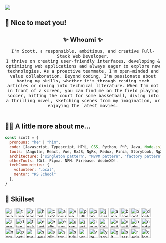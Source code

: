 ![](https://komarev.com/ghpvc/?username=scottkdev&style=flat-square)

## 🌟 Nice to meet you!

<h2 align="center">  ✨ Whoami ✨ </h2>
<p align="center">
  <samp>
 I'm Scott, a responsible, ambitious, and creative Full-Stack Web Developer. <br> I thrive on creating user-friendly interfaces, developing & optimizing web applications and always eager to explore new technologies. As a proactive teammate, I'm open-minded and value collaboration. Beyond coding, I'm passionate about honing my skills, whether it's through reading tech articles or diving into technical literature. When I'm not in front of a screen, you can find me on the field playing soccer, hitting the court for some basketball, diving into a thrilling novel, sketching scenes from my imagination, or enjoying the latest movies.
  </samp>
  <br> <br>
</p>

## 👨‍💻 A little more about me...  

```javascript
const scott = {
  pronouns: "he" | "him",
  code: [Javascript, Typescript, HTML, CSS, Python, PHP, Java, Node.js],
  tools: [Angular, React, Vue, RxJS, NgRx, Redux, Pinia, Storybook, NgZorro, Tailwind, Docker],
  architecture: ["singleton pattern", "MVVM pattern", "factory pattern"],
  otherTools: [Git, Figma, NPM, Firebase, AdobeXD],
  techCommunities: {
    volunteer: "Local",
    mentor: "RS School"
  },
}

```

## 🔧 Skillset

<div align="left">
<img src="https://cdn.jsdelivr.net/gh/devicons/devicon/icons/javascript/javascript-original.svg" height="30" alt="javascript logo" />
<img src="https://skillicons.dev/icons?i=ts" height="30" alt="typescript logo" />
<img src="https://cdn.jsdelivr.net/gh/devicons/devicon/icons/react/react-original.svg" height="30" alt="react logo" />
<img src="https://skillicons.dev/icons?i=html" height="30" alt="html5 logo" />
<img src="https://skillicons.dev/icons?i=css" height="30" alt="css3 logo" />
<img src="https://cdn.jsdelivr.net/gh/devicons/devicon/icons/angularjs/angularjs-original.svg" height="30" alt="angular logo" />
<img src="https://skillicons.dev/icons?i=vue" height="30" alt="vue logo" />
<img src="https://skillicons.dev/icons?i=python" height="30" alt="python logo" />
<img src="https://skillicons.dev/icons?i=php" height="30" alt="php logo" />
<img src="https://skillicons.dev/icons?i=java" height="30" alt="java logo" />
<img src="https://skillicons.dev/icons?i=aws" height="30" alt="amazon web services logo" />
<img src="https://skillicons.dev/icons?i=babel" height="30" alt="babel logo" />
<img src="https://skillicons.dev/icons?i=bootstrap" height="30" alt="bootstrap logo" />
<img src="https://skillicons.dev/icons?i=docker" height="30" alt="docker logo" />
<img src="https://skillicons.dev/icons?i=laravel" height="30" alt="laravel logo" />
<img src="https://skillicons.dev/icons?i=django" height="30" alt="django logo" />
<img src="https://skillicons.dev/icons?i=flask" height="30" alt="flask logo" />
<img src="https://cdn.jsdelivr.net/gh/devicons/devicon/icons/electron/electron-original.svg" height="30" alt="electron logo" />
<img src="https://cdn.jsdelivr.net/gh/devicons/devicon/icons/eslint/eslint-original.svg" height="30" alt="eslint logo" />
<img src="https://cdn.jsdelivr.net/gh/devicons/devicon/icons/express/express-original.svg" height="30" alt="express logo" />
<img src="https://cdn.jsdelivr.net/gh/devicons/devicon/icons/graphql/graphql-plain.svg" height="30" alt="graphql logo" />
<img src="https://cdn.jsdelivr.net/gh/devicons/devicon/icons/jest/jest-plain.svg" height="30" alt="jest logo" />
<img src="https://cdn.jsdelivr.net/gh/devicons/devicon/icons/linux/linux-original.svg" height="30" alt="linux logo" />
<img src="https://cdn.jsdelivr.net/gh/devicons/devicon/icons/mongodb/mongodb-original.svg" height="30" alt="mongodb logo" />
<img src="https://cdn.jsdelivr.net/gh/devicons/devicon/icons/nestjs/nestjs-original.svg" height="30" alt="nestjs logo" />
<img src="https://cdn.jsdelivr.net/gh/devicons/devicon/icons/nextjs/nextjs-original.svg" height="30" alt="nextjs logo" />
<img src="https://cdn.jsdelivr.net/gh/devicons/devicon/icons/nginx/nginx-original.svg" height="30" alt="nginx logo" />
<img src="https://cdn.jsdelivr.net/gh/devicons/devicon/icons/nodejs/nodejs-original.svg" height="30" alt="nodejs logo" />
<img src="https://cdn.jsdelivr.net/gh/devicons/devicon/icons/npm/npm-original-wordmark.svg" height="30" alt="npm logo" />
<img src="https://cdn.jsdelivr.net/gh/devicons/devicon/icons/postgresql/postgresql-original.svg" height="30" alt="postgresql logo" />
<img src="https://skillicons.dev/icons?i=mysql" height="30" alt="mysql logo" />
<img src="https://cdn.jsdelivr.net/gh/devicons/devicon/icons/sequelize/sequelize-original.svg" height="30" alt="sequelize logo" />
<img src="https://cdn.jsdelivr.net/gh/devicons/devicon/icons/sqlite/sqlite-original.svg" height="30" alt="sqlite logo" />
<img src="https://cdn.jsdelivr.net/gh/devicons/devicon/icons/storybook/storybook-original.svg" height="30" alt="storybook logo" />
<img src="https://cdn.jsdelivr.net/gh/devicons/devicon/icons/stylus/stylus-original.svg" height="30" alt="stylus logo" />
<img src="https://skillicons.dev/icons?i=webpack" height="30" alt="webpack logo" />
<img src="https://skillicons.dev/icons?i=vite" height="30" alt="vite logo" />
<img src="https://cdn.jsdelivr.net/gh/devicons/devicon/icons/yarn/yarn-original.svg" height="30" alt="yarn logo" />
<img src="https://cdn.jsdelivr.net/gh/devicons/devicon/icons/git/git-original.svg" height="30" alt="git logo" />
<img src="https://skillicons.dev/icons?i=sass" height="30" alt="sass logo" />
<img src="https://skillicons.dev/icons?i=redux" height="30" alt="redux logo" />
<img src="https://skillicons.dev/icons?i=c" height="30" alt="c logo" />
</div>
